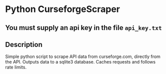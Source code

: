# Python CurseforgeScraper

## You must supply an api key in the file `api_key.txt`

## Description

Simple python script to scrape API data from curseforge.com, directly from the API. Outputs data to a sqlite3 database. Caches requests and follows rate limits.